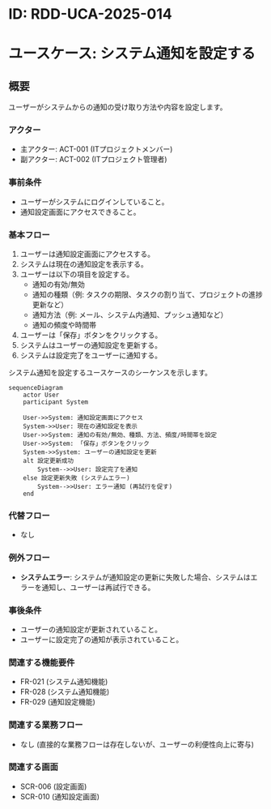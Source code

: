 # ID: RDD-UCA-2025-014

# ユースケース: システム通知を設定する

## 概要

ユーザーがシステムからの通知の受け取り方法や内容を設定します。

### アクター

- 主アクター: ACT-001 (ITプロジェクトメンバー)
- 副アクター: ACT-002 (ITプロジェクト管理者)

### 事前条件

- ユーザーがシステムにログインしていること。
- 通知設定画面にアクセスできること。

### 基本フロー

1. ユーザーは通知設定画面にアクセスする。
1. システムは現在の通知設定を表示する。
1. ユーザーは以下の項目を設定する。
   - 通知の有効/無効
   - 通知の種類（例: タスクの期限、タスクの割り当て、プロジェクトの進捗更新など）
   - 通知方法（例: メール、システム内通知、プッシュ通知など）
   - 通知の頻度や時間帯
1. ユーザーは「保存」ボタンをクリックする。
1. システムはユーザーの通知設定を更新する。
1. システムは設定完了をユーザーに通知する。

システム通知を設定するユースケースのシーケンスを示します。

```mermaid
sequenceDiagram
    actor User
    participant System

    User->>System: 通知設定画面にアクセス
    System->>User: 現在の通知設定を表示
    User->>System: 通知の有効/無効、種類、方法、頻度/時間帯を設定
    User->>System: 「保存」ボタンをクリック
    System->>System: ユーザーの通知設定を更新
    alt 設定更新成功
        System-->>User: 設定完了を通知
    else 設定更新失敗 (システムエラー)
        System-->>User: エラー通知 (再試行を促す)
    end
```

### 代替フロー

- なし

### 例外フロー

- **システムエラー**: システムが通知設定の更新に失敗した場合、システムはエラーを通知し、ユーザーは再試行できる。

### 事後条件

- ユーザーの通知設定が更新されていること。
- ユーザーに設定完了の通知が表示されていること。

### 関連する機能要件

- FR-021 (システム通知機能)
- FR-028 (システム通知機能)
- FR-029 (通知設定機能)

### 関連する業務フロー

- なし (直接的な業務フローは存在しないが、ユーザーの利便性向上に寄与)

### 関連する画面

- SCR-006 (設定画面)
- SCR-010 (通知設定画面)
